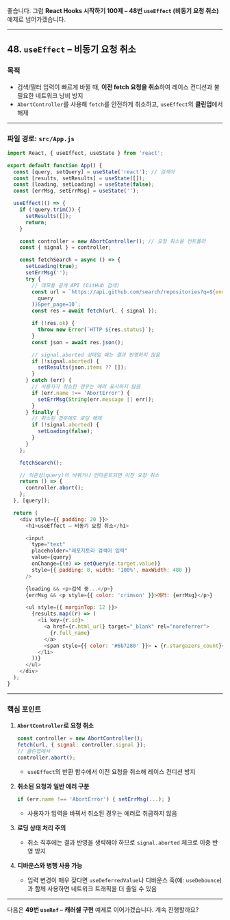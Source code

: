 좋습니다.
그럼 **React Hooks 시작하기 100제 – 48번 `useEffect` (비동기 요청 취소)** 예제로 넘어가겠습니다.

---

## 48. `useEffect` – 비동기 요청 취소

### 목적

* 검색/필터 입력이 빠르게 바뀔 때, **이전 fetch 요청을 취소**하여 레이스 컨디션과 불필요한 네트워크 낭비 방지
* `AbortController`를 사용해 `fetch`를 안전하게 취소하고, `useEffect`의 **클린업**에서 해제

---

### 파일 경로: `src/App.js`

```javascript
import React, { useEffect, useState } from 'react';

export default function App() {
  const [query, setQuery] = useState('react'); // 검색어
  const [results, setResults] = useState([]);
  const [loading, setLoading] = useState(false);
  const [errMsg, setErrMsg] = useState('');

  useEffect(() => {
    if (!query.trim()) {
      setResults([]);
      return;
    }

    const controller = new AbortController(); // 요청 취소용 컨트롤러
    const { signal } = controller;

    const fetchSearch = async () => {
      setLoading(true);
      setErrMsg('');
      try {
        // 데모용 공개 API (GitHub 검색)
        const url = `https://api.github.com/search/repositories?q=${encodeURIComponent(
          query
        )}&per_page=10`;
        const res = await fetch(url, { signal });

        if (!res.ok) {
          throw new Error(`HTTP ${res.status}`);
        }
        const json = await res.json();

        // signal.aborted 상태일 때는 결과 반영하지 않음
        if (!signal.aborted) {
          setResults(json.items ?? []);
        }
      } catch (err) {
        // 사용자가 취소한 경우는 에러 표시하지 않음
        if (err.name !== 'AbortError') {
          setErrMsg(String(err.message || err));
        }
      } finally {
        // 취소된 경우에도 로딩 해제
        if (!signal.aborted) {
          setLoading(false);
        }
      }
    };

    fetchSearch();

    // 의존성(query)이 바뀌거나 언마운트되면 이전 요청 취소
    return () => {
      controller.abort();
    };
  }, [query]);

  return (
    <div style={{ padding: 20 }}>
      <h1>useEffect – 비동기 요청 취소</h1>

      <input
        type="text"
        placeholder="레포지토리 검색어 입력"
        value={query}
        onChange={(e) => setQuery(e.target.value)}
        style={{ padding: 8, width: '100%', maxWidth: 480 }}
      />

      {loading && <p>검색 중...</p>}
      {errMsg && <p style={{ color: 'crimson' }}>에러: {errMsg}</p>}

      <ul style={{ marginTop: 12 }}>
        {results.map((r) => (
          <li key={r.id}>
            <a href={r.html_url} target="_blank" rel="noreferrer">
              {r.full_name}
            </a>
            <span style={{ color: '#6b7280' }}> ★ {r.stargazers_count}</span>
          </li>
        ))}
      </ul>
    </div>
  );
}
```

---

### 핵심 포인트

1. **`AbortController`로 요청 취소**

   ```javascript
   const controller = new AbortController();
   fetch(url, { signal: controller.signal });
   // 클린업에서
   controller.abort();
   ```

   * `useEffect`의 반환 함수에서 이전 요청을 취소해 레이스 컨디션 방지

2. **취소된 요청과 일반 에러 구분**

   ```javascript
   if (err.name !== 'AbortError') { setErrMsg(...); }
   ```

   * 사용자가 입력을 바꿔서 취소된 경우는 에러로 취급하지 않음

3. **로딩 상태 처리 주의**

   * 취소 직후에는 결과 반영을 생략해야 하므로 `signal.aborted` 체크로 이중 반영 방지

4. **디바운스와 병행 사용 가능**

   * 입력 변경이 매우 잦다면 `useDeferredValue`나 디바운스 훅(예: `useDebounce`)과 함께 사용하면 네트워크 트래픽을 더 줄일 수 있음

---

다음은 **49번 `useRef` – 캐러셀 구현** 예제로 이어가겠습니다. 계속 진행할까요?

